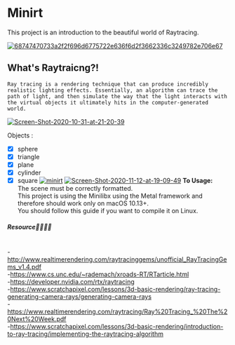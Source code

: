 # Minirt
This project is an introduction to the beautiful world of Raytracing.

<a href="https://ibb.co/ssxGrMK"><img src="https://i.ibb.co/wpGX1xS/68747470733a2f2f696d6775722e636f6d2f3662336c3249782e706e67.png" alt="68747470733a2f2f696d6775722e636f6d2f3662336c3249782e706e67" border="0"></a>
## What's Raytraicng?!
    Ray tracing is a rendering technique that can produce incredibly realistic lighting effects. Essentially, an algorithm can trace the path of light, and then simulate the way that the light interacts with the virtual objects it ultimately hits in the computer-generated world. 

<a href="https://ibb.co/Hq91FCV"><img src="https://i.ibb.co/vkMgwhH/Screen-Shot-2020-10-31-at-21-20-39.png" alt="Screen-Shot-2020-10-31-at-21-20-39" border="0"></a>


Objects : 
  -[x] sphere 
  -[x] triangle  
  -[x] plane 
  -[x] cylinder
  -[x] square
  <a href="https://ibb.co/GJxYDsW"><img src="https://i.ibb.co/qnyq80N/minirt.png" alt="minirt" border="0"></a>
  <a href="https://ibb.co/VqvWHcP"><img src="https://i.ibb.co/BCgV45S/Screen-Shot-2020-11-12-at-19-09-49.png" alt="Screen-Shot-2020-11-12-at-19-09-49" border="0"></a>
**To Usage:**
<br>The scene must be correctly formatted.
<br>This project is using the Minilibx using the Metal framework and therefore should work only on macOS 10.13+.
<br>You should follow this guide if you want to compile it on Linux.

##### Resource👩🏻‍🏫🎯
  <br>-http://www.realtimerendering.com/raytracinggems/unofficial_RayTracingGems_v1.4.pdf
  <br>-https://www.cs.unc.edu/~rademach/xroads-RT/RTarticle.html
  <br>-https://developer.nvidia.com/rtx/raytracing
  <br>-https://www.scratchapixel.com/lessons/3d-basic-rendering/ray-tracing-generating-camera-rays/generating-camera-rays
  <br>-https://www.realtimerendering.com/raytracing/Ray%20Tracing_%20The%20Next%20Week.pdf
  <br>-https://www.scratchapixel.com/lessons/3d-basic-rendering/introduction-to-ray-tracing/implementing-the-raytracing-algorithm

